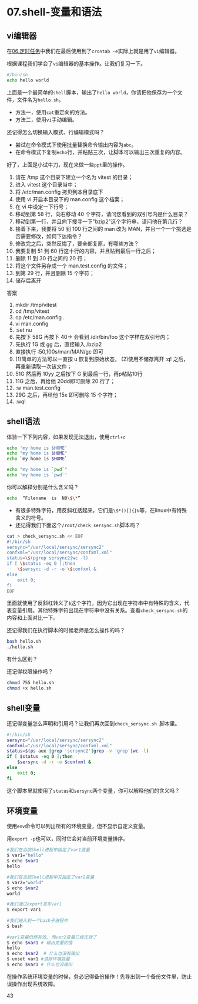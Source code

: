 # 07.shell-变量和语法

## vi编辑器

在[06.定时任务](06.定时任务.md)中我们在最后使用到了`crontab -e`实际上就是用了`vi`编辑器。

根据课程我们学会了`vi`编辑器的基本操作。让我们复习一下。

```BASH
#/bin/sh
echo hello world
```

上面是一个最简单的`shell`脚本，输出了`hello world`，你请把他保存为一个文件，文件名为`hello.sh`。

* 方法一，使用`cat`重定向的方法。
* 方法二，使用`vi`手动编辑。

还记得怎么切换输入模式、行编辑模式吗？
* 尝试在命令模式下使用批量替换命令输出内容为`abc`。
* 在命令模式下复制`echo`行，并粘贴三次，让脚本可以输出三次重复的内容。

好了，上面是小试牛刀，现在来做一些`ppt`里的操作。

1. 请在 /tmp 这个目录下建立一个名为 vitest 的目录； 
2. 进入 vitest 这个目录当中； 
3. 将 /etc/man.config 拷贝到本目录底下
4. 使用 vi 开启本目录下的 man.config 这个档案； 
5. 在 vi 中设定一下行号； 
6. 移动到第 58 行，向右移动 40 个字符，请问您看到的双引号内是什么目录？ 
7. 移动到第一行，并且向下搜寻一下"bzip2"这个字符串，请问他在第几行？ 
8. 接着下来，我要将 50 到 100 行之间的 man 改为 MAN，并且一个一个挑选是否需要修改，如何下达指令？ 
9. 修改完之后，突然反悔了，要全部复原，有哪些方法？ 
10. 我要复制 51 到 60 行这十行的内容，并且贴到最后一行之后； 
11. 删除 11 到 30 行之间的 20 行； 
12. 将这个文件另存成一个 man.test.config 的文件； 
13. 到第 29 行，并且删除 15 个字符； 
14. 储存后离开

答案

1.  mkdir /tmp/vitest
2.  cd /tmp/vitest 
3.  cp /etc/man.config . 
4.  vi man.config 
5.  :set nu 
6. 先按下 58G 再按下 40→ 会看到 /dir/bin/foo 这个字样在双引号内； 
7. 先执行 1G 或 gg 后，直接输入 /bzip2
8. 直接执行 :50,100s/man/MAN/gc  即可
9. (1)简单的方法可以一直按  u  恢复到原始状态，
   (2)使用不储存离开  :q! 之后，再重新读取一次该文件； 
10.  51G  然后再 10yy  之后按下 G  到最后一行，再p粘贴10行 
11. 11G 之后，再给他 20dd即可删除 20 行了； 
12. :w man.test.config 
13. 29G 之后，再给他 15x 即可删除 15 个字符； 
14. :wq!

## shell语法

体验一下下列内容，如果发现无法退出，使用`ctrl+c`

```BASH
echo 'my home is $HOME'
echo "my home is $HOME"
echo `my home is $HOME`

echo "my home is `pwd`"
echo 'my home is `pwd`'
```

你可以解释分别是什么含义吗？

```BASH
echo  “Filename  is  N0\$\*”
```

* 有很多特殊字符，用反斜杠括起来，它们是`\$*()[]{}&`等，在linux中有特殊含义的符号。
* 还记得我们下面这个`/root/check_sersync.sh`脚本吗？

```BASH
cat > check_sersync.sh << EOF
#!/bin/sh
sersync="/usr/local/sersync/sersync2"
confxml="/usr/local/sersync/confxml.xml"
status=\$(pgrep sersync2|wc -l)
if [ \$status -eq 0 ];then
    \$sersync -d -r -o \$confxml &
else
    exit 0;
fi
EOF
```

里面就使用了反斜杠转义了`$`这个字符，因为它出现在字符串中有特殊的含义，代表变量引用。其他特殊字符出现在字符串中没有关系。查看`check_sersync.sh`的内容和上面对比一下。

还记得我们在执行脚本的时候老师是怎么操作的吗？

```BASH
bash hello.sh
./hello.sh
```

有什么区别？

还记得权限操作吗？

```BASH
chmod 755 hello.sh
chmod +x hello.sh
```

## shell变量

还记得变量怎么声明和引用吗？让我们再次回到`check_sersync.sh `脚本里。

```BASH
#!/bin/sh
sersync="/usr/local/sersync/sersync2"
confxml="/usr/local/sersync/confxml.xml"
status=$(ps aux |grep 'sersync2'|grep -v 'grep'|wc -l)
if [ $status -eq 0 ];then
    $sersync -d -r -o $confxml &
else
    exit 0;
fi
```

这个脚本里就使用了`status`和`sersync`两个变量，你可以解释他们的含义吗？

## 环境变量

使用`env`命令可以列出所有的环境变量，但不显示自定义变量。

用`export -p`也可以，同时它会对当前环境变量排序。

```BASH
#我们在当前Shell进程中指定了var1变量
$ var1="hello"
$ echo $var1
hello

#我们在当前Shell进程中又指定了var2变量
$ var2="world"
$ echo $var2
world

#我们通过export发布var1
$ export var1
 
#我们进入到一个bash子进程中
$ bash
 
#var1变量仍然有效, 而var2变量已经无效了
$ echo $var1 # 输出变量的值
hello
$ echo $var2  # 什么也没有输出
$ unset var1 #清除环境变量
$ echo $var1 # 什么也没输出
```

在操作系统环境变量的时候，务必记得备份操作！先导出到一个备份文件里，防止误操作出现系统故障。

43














